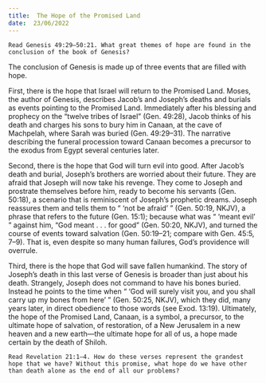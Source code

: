 ```yaml
---
title:  The Hope of the Promised Land
date:  23/06/2022
---
```


`Read Genesis 49:29–50:21. What great themes of hope are found in the conclusion of the book of Genesis?`

The conclusion of Genesis is made up of three events that are filled with hope.

First, there is the hope that Israel will return to the Promised Land. Moses, the author of Genesis, describes Jacob’s and Joseph’s deaths and burials as events pointing to the Promised Land. Immediately after his blessing and prophecy on the “twelve tribes of Israel” (Gen. 49:28), Jacob thinks of his death and charges his sons to bury him in Canaan, at the cave of Machpelah, where Sarah was buried (Gen. 49:29–31). The narrative describing the funeral procession toward Canaan becomes a precursor to the exodus from Egypt several centuries later.

Second, there is the hope that God will turn evil into good. After Jacob’s death and burial, Joseph’s brothers are worried about their future. They are afraid that Joseph will now take his revenge. They come to Joseph and prostrate themselves before him, ready to become his servants (Gen. 50:18), a scenario that is reminiscent of Joseph’s prophetic dreams. Joseph reassures them and tells them to “ ‘not be afraid’ ” (Gen. 50:19, NKJV), a phrase that refers to the future (Gen. 15:1); because what was “ ‘meant evil’ ” against him, “God meant . . . for good” (Gen. 50:20, NKJV), and turned the course of events toward salvation (Gen. 50:19–21; compare with Gen. 45:5, 7–9). That is, even despite so many human failures, God’s providence will overrule.

Third, there is the hope that God will save fallen humankind. The story of Joseph’s death in this last verse of Genesis is broader than just about his death. Strangely, Joseph does not command to have his bones buried. Instead he points to the time when “ ‘God will surely visit you, and you shall carry up my bones from here’ ” (Gen. 50:25, NKJV), which they did, many years later, in direct obedience to those words (see Exod. 13:19). Ultimately, the hope of the Promised Land, Canaan, is a symbol, a precursor, to the ultimate hope of salvation, of restoration, of a New Jerusalem in a new heaven and a new earth—the ultimate hope for all of us, a hope made certain by the death of Shiloh.

`Read Revelation 21:1–4. How do these verses represent the grandest hope that we have? Without this promise, what hope do we have other than death alone as the end of all our problems?`